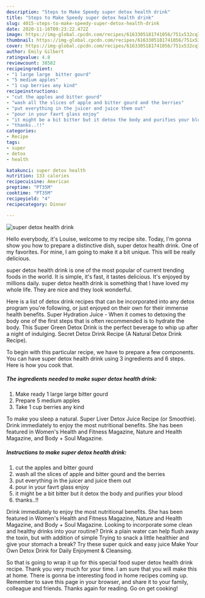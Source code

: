 ```yaml
---
description: "Steps to Make Speedy super detox health drink"
title: "Steps to Make Speedy super detox health drink"
slug: 4015-steps-to-make-speedy-super-detox-health-drink
date: 2020-11-16T09:23:22.472Z
image: https://img-global.cpcdn.com/recipes/6163305181741056/751x532cq70/super-detox-health-drink-recipe-main-photo.jpg
thumbnail: https://img-global.cpcdn.com/recipes/6163305181741056/751x532cq70/super-detox-health-drink-recipe-main-photo.jpg
cover: https://img-global.cpcdn.com/recipes/6163305181741056/751x532cq70/super-detox-health-drink-recipe-main-photo.jpg
author: Emily Gilbert
ratingvalue: 4.8
reviewcount: 38582
recipeingredient:
- "1 large large  bitter gourd"
- "5 medium apples"
- "1 cup berries any kind"
recipeinstructions:
- "cut the apples and bitter gourd"
- "wash all the slices of apple and bitter gourd and the berries"
- "put everything in the juicer and juice them out"
- "pour in your favrt glass enjoy"
- "it might be a bit bitter but it detox the body and purifies your blood"
- "thanks..!!"
categories:
- Recipe
tags:
- super
- detox
- health

katakunci: super detox health 
nutrition: 133 calories
recipecuisine: American
preptime: "PT35M"
cooktime: "PT35M"
recipeyield: "4"
recipecategory: Dinner

---
```



![super detox health drink](https://img-global.cpcdn.com/recipes/6163305181741056/751x532cq70/super-detox-health-drink-recipe-main-photo.jpg)

Hello everybody, it's Louise, welcome to my recipe site. Today, I'm gonna show you how to prepare a distinctive dish, super detox health drink. One of my favorites. For mine, I am going to make it a bit unique. This will be really delicious.

super detox health drink is one of the most popular of current trending foods in the world. It is simple, it's fast, it tastes delicious. It's enjoyed by millions daily. super detox health drink is something that I have loved my whole life. They are nice and they look wonderful.

Here is a list of detox drink recipes that can be incorporated into any detox program you&#39;re following, or just enjoyed on their own for their immense health benefits. Super Hydration Juice - When it comes to detoxing the body one of the first steps that is often recommended is to hydrate the body. This Super Green Detox Drink is the perfect beverage to whip up after a night of indulging. Secret Detox Drink Recipe (A Natural Detox Drink Recipe).


To begin with this particular recipe, we have to prepare a few components. You can have super detox health drink using 3 ingredients and 6 steps. Here is how you cook that.

<!--inarticleads1-->

##### The ingredients needed to make super detox health drink:

1. Make ready 1 large large  bitter gourd
1. Prepare 5 medium apples
1. Take 1 cup berries any kind


To make you sleep a natural. Super Liver Detox Juice Recipe (or Smoothie). Drink immediately to enjoy the most nutritional benefits. She has been featured in Women&#39;s Health and Fitness Magazine, Nature and Health Magazine, and Body + Soul Magazine. 

<!--inarticleads2-->

##### Instructions to make super detox health drink:

1. cut the apples and bitter gourd
1. wash all the slices of apple and bitter gourd and the berries
1. put everything in the juicer and juice them out
1. pour in your favrt glass enjoy
1. it might be a bit bitter but it detox the body and purifies your blood
1. thanks..!!


Drink immediately to enjoy the most nutritional benefits. She has been featured in Women&#39;s Health and Fitness Magazine, Nature and Health Magazine, and Body + Soul Magazine. Looking to incorporate some clean and healthy drinks into your routine? Drink a plain water can help flush away the toxin, but with addition of simple Trying to snack a little healthier and give your stomach a break? Try these super quick and easy juice Make Your Own Detox Drink for Daily Enjoyment &amp; Cleansing. 

So that is going to wrap it up for this special food super detox health drink recipe. Thank you very much for your time. I am sure that you will make this at home. There is gonna be interesting food in home recipes coming up. Remember to save this page in your browser, and share it to your family, colleague and friends. Thanks again for reading. Go on get cooking!
